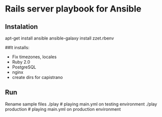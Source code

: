 # Rails server playbook for Ansible

## Instalation

apt-get install ansible
ansible-galaxy install zzet.rbenv



##It installs:
- Fix timezones, locales
- Ruby 2.0
- PostgreSQL
- nginx
- create dirs for capistrano

## Run
Rename sample files
./play                               # playing main.yml on testing environment
./play production                    # playing main.yml on production environment

